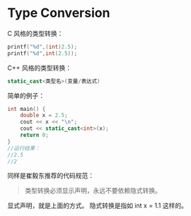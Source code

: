 # Type Conversion

C 风格的类型转换：

~~~c
printf("%d",(int)2.5);
printf("%d",int(2.5));
~~~

C++ 风格的类型转换：

~~~C++
static_cast<类型名>(变量/表达式)
~~~

简单的例子：

~~~c++
int main() {
    double x = 2.5;
    cout << x << "\n";
    cout << static_cast<int>(x);
    return 0;
}
//运行结果：
//2.5
//2
~~~

同样是崔毅东推荐的代码规范：

>类型转换必须显示声明，永远不要依赖隐式转换。

显式声明，就是上面的方式。
隐式转换是指如 int x = 1.1 这样的。
